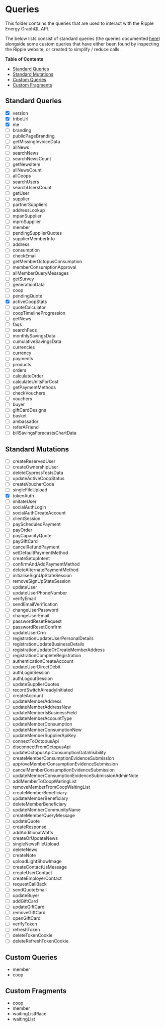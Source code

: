 # Queries

This folder contains the queries that are used to interact with the Ripple Energy GraphQL API.

The below lists consist of standard queries (the queries documented [here](https://rippleenergy.com/graphql)) alongside some custom queries that have either been found by inspecting the Ripple website, or created to simplify / reduce calls. 

**Table of Contents**

 - [Standard Queries](#standard-queries)  
 - [Standard Mutations](#standard-mutations)
 - [Custom Queries](#custom-queries)
 - [Custom Fragments](#custom-fragments)

## Standard Queries

 - [x] version
 - [x] tribeUrl
 - [x] me
 - [ ] branding
 - [ ] publicPageBranding
 - [ ] getMissingInvoiceData
 - [ ] allNews
 - [ ] searchNews
 - [ ] searchNewsCount
 - [ ] getNewsItem
 - [ ] allNewsCount
 - [ ] allCoops
 - [ ] searchUsers
 - [ ] searchUsersCount
 - [ ] getUser
 - [ ] supplier
 - [ ] partnerSuppliers
 - [ ] addressLookup
 - [ ] mpanSupplier
 - [ ] mprnSupplier
 - [ ] member
 - [ ] pendingSupplierQuotes
 - [ ] supplierMemberInfo
 - [ ] address
 - [ ] consumption
 - [ ] checkEmail
 - [ ] getMemberOctopusConsumption
 - [ ] memberConsumptionApproval
 - [ ] allMemberQueryMessages
 - [ ] getSurvey
 - [ ] generationData
 - [ ] coop
 - [ ] pendingQuote
 - [x] activeCoopStats
 - [ ] quoteCalculator
 - [ ] coopTimelineProgression
 - [ ] getNews
 - [ ] faqs
 - [ ] searchFaqs
 - [ ] monthlySavingsData
 - [ ] cumulativeSavingsData
 - [ ] currencies
 - [ ] currency
 - [ ] payments
 - [ ] products
 - [ ] orders
 - [ ] calculateOrder
 - [ ] calculateUnitsForCost
 - [ ] getPaymentMethods
 - [ ] checkVouchers
 - [ ] vouchers
 - [ ] buyer
 - [ ] giftCardDesigns
 - [ ] basket
 - [ ] ambassador
 - [ ] referAFriend
 - [ ] billSavingsForecastsChartData

## Standard Mutations

 - [ ] createReservedUser
 - [ ] createOwnershipUser
 - [ ] deleteCypressTestsData
 - [ ] updateActiveCoopStatus
 - [ ] createVoucherCode
 - [ ] singleFileUpload
 - [x] tokenAuth
 - [ ] imitateUser
 - [ ] socialAuthLogin
 - [ ] socialAuthCreateAccount
 - [ ] clientSession
 - [ ] payScheduledPayment
 - [ ] payOrder
 - [ ] payCapacityQuote
 - [ ] payGiftCard
 - [ ] cancelRefundPayment
 - [ ] setDefaultPaymentMethod
 - [ ] createSetupIntent
 - [ ] confirmAndAddPaymentMethod
 - [ ] deleteAlternatePaymentMethod
 - [ ] initialiseSignUpStateSession
 - [ ] removeSignUpStateSession
 - [ ] updateUser
 - [ ] updateUserPhoneNumber
 - [ ] verifyEmail
 - [ ] sendEmailVerification
 - [ ] changeUserPassword
 - [ ] changeUserEmail
 - [ ] passwordResetRequest
 - [ ] passwordResetConfirm
 - [ ] updateUserCrm
 - [ ] registrationUpdateUserPersonalDetails
 - [ ] registrationUpdateBusinessDetails
 - [ ] registrationUpdateOrCreateMemberAddress
 - [ ] registrationCompleteRegistration
 - [ ] authenticationCreateAccount
 - [ ] updateUserDirectDebit
 - [ ] authLoginSession
 - [ ] authLogoutSession
 - [ ] updateSupplierQuotes
 - [ ] recordSwitchAlreadyInitiated
 - [ ] createAccount
 - [ ] updateMemberAddress
 - [ ] updateMemberAddressNew
 - [ ] updateMemberIsBusinessField
 - [ ] updateMemberAccountType
 - [ ] updateMemberConsumption
 - [ ] updateMemberConsumptionNew
 - [ ] updateMemberSupplierApiKey
 - [ ] connectToOctopusApi
 - [ ] disconnectFromOctopusApi
 - [ ] updateOctopusApiConsumptionDataVisibility
 - [ ] createMemberConsumptionEvidenceSubmission
 - [ ] approveMemberConsumptionEvidenceSubmission
 - [ ] cancelMemberConsumptionEvidenceSubmission
 - [ ] updateMemberConsumptionEvidenceSubmissionAdminNote
 - [ ] addMemberToCoopWaitingList
 - [ ] removeMemberFromCoopWaitingList
 - [ ] createMemberBeneficiary
 - [ ] updateMemberBeneficiary
 - [ ] deleteMemberBeneficiary
 - [ ] updateMemberCommunityName
 - [ ] createMemberQueryMessage
 - [ ] updateQuote
 - [ ] createResponse
 - [ ] addAdditionalWatts
 - [ ] createOrUpdateNews
 - [ ] singleNewsFileUpload
 - [ ] deleteNews
 - [ ] createNote
 - [ ] uploadLightShowImage
 - [ ] createContactUsMessage
 - [ ] createUserContact
 - [ ] createEmployerContact
 - [ ] requestCallBack
 - [ ] sendQuoteEmail
 - [ ] updateBuyer
 - [ ] addGiftCard
 - [ ] updateGiftCard
 - [ ] removeGiftCard
 - [ ] openGiftCard
 - [ ] verifyToken
 - [ ] refreshToken
 - [ ] deleteTokenCookie
 - [ ] deleteRefreshTokenCookie

## Custom Queries

 - member
 - coop

## Custom Fragments

 - coop
 - member
 - waitingListPlace
 - waitingList
